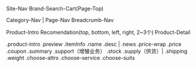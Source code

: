 Site-Nav
Brand-Search-Cart(Page-Top)

Category-Nav | Page-Nav
Breadcrumb-Nav

Product-Intro
Recomendation(top, bottom, left, right, 2~3个)
Product-Detail


.product-intro
  .preview
  .itemInfo
    .name
    .desc | .news
    .price-wrap
      .price
      .coupon
    .summary
      .support（增殖业务）
      .stock
      .supply（供货）| .shipping
      .weight
    .choose-attrs
    .choose-service
    .choose-suits
